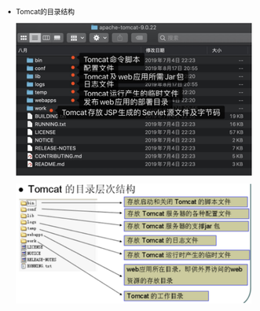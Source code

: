 - Tomcat的目录结构
  
  ![A48A578E-9333-4618-A3B8-CF3E69800D60.png](../../images/006evuW4gy1g98dmgru0wj30va0k6q7h.jpg)
  
  ![img](../../images/%E5%B1%8F%E5%B9%95%E5%BF%AB%E7%85%A7%202019-01-01%20%E4%B8%8B%E5%8D%882.57.26.png)
